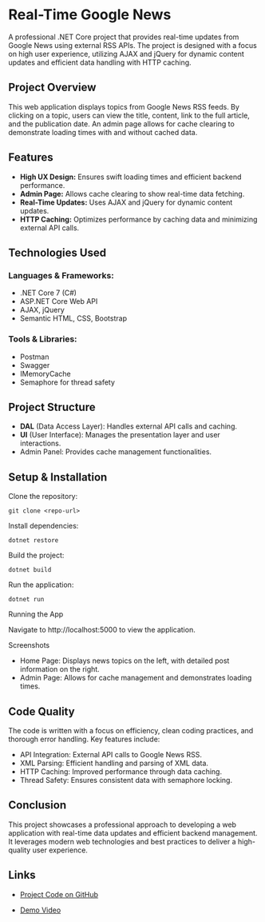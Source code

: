 # Real-Time Google News
A professional .NET Core project that provides real-time updates from Google News using external RSS APIs. The project is designed with a focus on high user experience, utilizing AJAX and jQuery for dynamic content updates and efficient data handling with HTTP caching.

## Project Overview
This web application displays topics from Google News RSS feeds. By clicking on a topic, users can view the title, content, link to the full article, and the publication date. An admin page allows for cache clearing to demonstrate loading times with and without cached data.

## Features
- **High UX Design:** Ensures swift loading times and efficient backend performance.
- **Admin Page:** Allows cache clearing to show real-time data fetching.
- **Real-Time Updates:** Uses AJAX and jQuery for dynamic content updates.
- **HTTP Caching:** Optimizes performance by caching data and minimizing external API calls.

## Technologies Used

### Languages & Frameworks:
* .NET Core 7 (C#)
* ASP.NET Core Web API
* AJAX, jQuery
* Semantic HTML, CSS, Bootstrap

### Tools & Libraries:
* Postman
* Swagger
* IMemoryCache
* Semaphore for thread safety
  
## Project Structure

* **DAL** (Data Access Layer): Handles external API calls and caching.
* **UI** (User Interface): Manages the presentation layer and user interactions.
* Admin Panel: Provides cache management functionalities.
## Setup & Installation

Clone the repository:
```
git clone <repo-url>
```
Install dependencies:
```
dotnet restore
```
Build the project:
```
dotnet build
```
Run the application:
```
dotnet run
```
Running the App

Navigate to http://localhost:5000 to view the application.

Screenshots
* Home Page: Displays news topics on the left, with detailed post information on the right.
* Admin Page: Allows for cache management and demonstrates loading times.

## Code Quality
The code is written with a focus on efficiency, clean coding practices, and thorough error handling. Key features include:

* API Integration: External API calls to Google News RSS.
* XML Parsing: Efficient handling and parsing of XML data.
* HTTP Caching: Improved performance through data caching.
* Thread Safety: Ensures consistent data with semaphore locking.

## Conclusion
This project showcases a professional approach to developing a web application with real-time data updates and efficient backend management. It leverages modern web technologies and best practices to deliver a high-quality user experience.

## Links
- [Project Code on GitHub](https://github.com/TamarBerman/GoogleNews)

- [Demo Video](https://drive.google.com/file/d/1XuR02W80CvUcZVjhKoDITulfFGPULayA/view)

